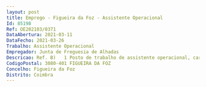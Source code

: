 ```yaml
--- 
layout: post
title: Emprego - Figueira da Foz - Assistente Operacional
Id: 85198
Ref: OE202103/0371
DataAbertura: 2021-03-11
DataFecho: 2021-03-26
Trabalho: Assistente Operacional
Empregador: Junta de Freguesia de Alhadas
Descricao: Ref. B)   1 Posto de trabalho de assistente operacional, carreira e categoria de assistente operacional Área de trabalho –    Área da Freguesia  Limpeza de valetas, arruamentos, parques, jardins e equipamentos diversos, trabalhos de podas com recurso a métodos de escalada e uso de motosserras e outros instrumentos de poda, limpeza e conservação de hastes florais ou ramos, operar com diversos instrumentos (tesouras, pás, serrotes, enxadas, máquinas de cortar relva, motosserra, soprador e outros), condução de trator, carrinha, dumper, levantar e revestir maciços de alvenaria de pedra, de tijolo ou de blocos utilizando argamassas manejando ferramentas e máquinas adequadas, auxiliar a execução de cargas e de descargas, realização de tarefas de arrumações diversas, executar outras tarefas simples, não especificadas, de caráter manual ou mecânico, exigido principalmente esforço físico e conhecimentos práticos, limpeza, arrumação, serviços de coveiro nos cemitérios ou outros trabalhos que se justifiquem.
CodigoPostal: 3080-401 FIGUEIRA DA FOZ
Concelho: Figueira da Foz
Distrito: Coimbra
--- 
```

